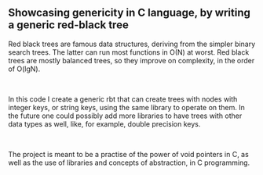 ## Showcasing genericity in C language, by writing a generic red-black tree

Red black trees are famous data structures, deriving from the simpler binary search trees. The latter can run most functions in O(N) at worst.
Red black trees are mostly balanced trees, so they improve on complexity, in the order of O(lgN).

<br>

In this code I create a generic rbt that can create trees with nodes with integer keys, or string keys, using the same library to operate on them.
In the future one could possibly add more libraries to have trees with other data types as well, like, for example, double precision keys.

<br>

The project is meant to be a practise of the power of void pointers in C, as well as the use of libraries and concepts of abstraction, in C programming.